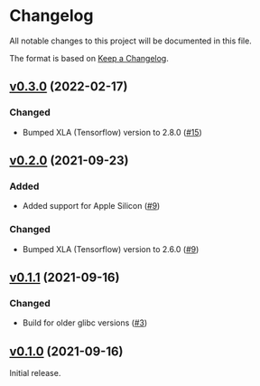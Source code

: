 # Changelog

All notable changes to this project will be documented in this file.

The format is based on [Keep a Changelog](https://keepachangelog.com/en/1.0.0/).

## [v0.3.0](https://github.com/elixir-nx/xla/tree/v0.3.0) (2022-02-17)

### Changed

* Bumped XLA (Tensorflow) version to 2.8.0 ([#15](https://github.com/elixir-nx/xla/pull/15))

## [v0.2.0](https://github.com/elixir-nx/xla/tree/v0.2.0) (2021-09-23)

### Added

* Added support for Apple Silicon ([#9](https://github.com/elixir-nx/xla/pull/9))

### Changed

* Bumped XLA (Tensorflow) version to 2.6.0 ([#9](https://github.com/elixir-nx/xla/pull/9))

## [v0.1.1](https://github.com/elixir-nx/xla/tree/v0.1.1) (2021-09-16)

### Changed

* Build for older glibc versions ([#3](https://github.com/elixir-nx/xla/pull/3))

## [v0.1.0](https://github.com/elixir-nx/xla/tree/v0.1.0) (2021-09-16)

Initial release.
